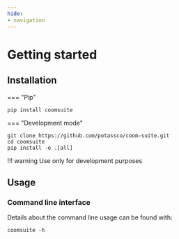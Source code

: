 ```yaml
---
hide:
- navigation
---
```


# Getting started

## Installation

=== "Pip"

```console
pip install coomsuite
```

=== "Development mode"

```console
git clone https://github.com/potassco/coom-suite.git
cd coomsuite
pip install -e .[all]
```

!!! warning
    Use only for development purposes

## Usage

### Command line interface

Details about the command line usage can be found with:

```console
coomsuite -h
```
